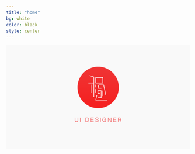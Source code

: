 ```yaml
---
title: "home"
bg: white
color: black
style: center
---
```


<div class="subtlecircle sectiondivider-big">
	  <img src="img/main.png"  />
    </div>